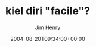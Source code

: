 ---
title: 'kiel diri "facile"?'
posts: 1
hash: 't289'
author: 'Jim Henry'
date: 2004-08-20T09:34:00+00:00
sources:
  - http://forums.tokipona.org/viewtopic.php%3Ft=289.html
---